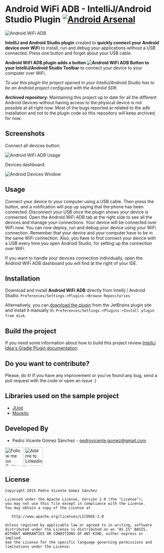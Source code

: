 Android WiFi ADB - IntelliJ/Android Studio Plugin [![Android Arsenal](https://img.shields.io/badge/Android%20Arsenal-Android%20WiFi%20ADB-brightgreen.svg?style=flat)](http://android-arsenal.com/details/1/2654)
=================================================
![Android WiFi ADB][1]

**IntelliJ and Android Studio plugin** created to **quickly connect your Android device over WiFi** to install, run and debug your applications without a USB connected. Press one button and forget about your USB cable.

**Android WiFI ADB plugin adds a button ![Android WiFi ADB Button][5] to your IntelliJ/Android Studio Toolbar** to connect your device to your computer over WiFi.  

*To use this plugin the project opened in your IntelliJ/Android Studio has to be an Android project configured with the Android SDK.*

**Archived repository:** Maintaining this project up to date for all the different Android devices without having access to the physical device is not possible at all right now. Most of the bugs reported ar related to the adb installation and not to the plugin code so this repository will keep archived for now.

Screenshots
-----------
Connect all devices button:

![Android WiFi ADB Usage][2]

Devices dashboard:

![Android Devices Window][7]

Usage
-----

Connect your device to your computer using a USB cable. Then press the button, and a notification will pop up saying that the phone has been connected. Disconnect your USB once the plugin shows your device is connected. Open the Android WiFi ADB tab at the right side to see all the devices and manage your connections. Your device will be connected over WiFi now. You can now deploy, run and debug your device using your WiFi connection. Remember that your device and your computer have to be in the same WiFi connection. Also, you have to first connect your device with a USB every time you open Android Studio, for setting up the connection over WiFi.
  
If you want to handle your devices connection individually, open the Android WiFi ADB dashboard you will find at the right of your IDE.  

Installation
------------

Download and install **Android WiFi ADB** directly from Intellij / Android Studio:
`Preferences/Settings->Plugins->Browse Repositories` 

Alternatively, you can [download the plugin][6] from the JetBrains plugin site and install it manually in:
`Preferences/Settings->Plugins->Install plugin from disk`.

Build the project
-----------------

If you need some information about how to build this project review [IntelliJ Idea's Gradle Plugin documentation](https://github.com/JetBrains/gradle-intellij-plugin).

Do you want to contribute?
--------------------------

Please, do it! If you have any improvement or you've found any bug, send a pull request with the code or open an issue :)

Libraries used on the sample project
------------------------------------

* [JUnit][3]
* [Mockito][4]

Developed By
------------

* Pedro Vicente Gómez Sánchez - <pedrovicente.gomez@gmail.com>

<a href="https://twitter.com/pedro_g_s">
  <img alt="Follow me on Twitter" src="https://image.freepik.com/iconos-gratis/twitter-logo_318-40209.jpg" height="60" width="60"/>
</a>
<a href="https://es.linkedin.com/in/pedrovgs">
  <img alt="Add me to Linkedin" src="https://image.freepik.com/iconos-gratis/boton-del-logotipo-linkedin_318-84979.png" height="60" width="60"/>
</a>

License
-------

    Copyright 2015 Pedro Vicente Gómez Sánchez

    Licensed under the Apache License, Version 2.0 (the "License");
    you may not use this file except in compliance with the License.
    You may obtain a copy of the License at

       http://www.apache.org/licenses/LICENSE-2.0

    Unless required by applicable law or agreed to in writing, software
    distributed under the License is distributed on an "AS IS" BASIS,
    WITHOUT WARRANTIES OR CONDITIONS OF ANY KIND, either express or implied.
    See the License for the specific language governing permissions and
    limitations under the License.

[1]: ./art/AndroidWiFiADBIcon.png
[2]: ./art/screenshot1.gif
[3]: https://github.com/junit-team/junit
[4]: https://github.com/mockito/mockito
[5]: ./art/sampleButton.png
[6]: https://plugins.jetbrains.com/plugin/7983
[7]: ./art/android_devices_window.png
